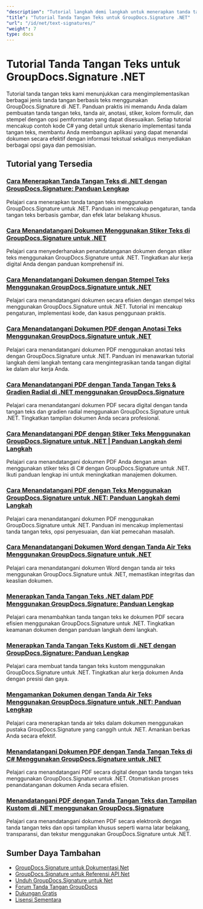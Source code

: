 ```yaml
---
"description": "Tutorial langkah demi langkah untuk menerapkan tanda tangan teks, anotasi, tanda air, dan penandaan dokumen berbasis teks dengan GroupDocs.Signature untuk .NET."
"title": "Tutorial Tanda Tangan Teks untuk GroupDocs.Signature .NET"
"url": "/id/net/text-signatures/"
"weight": 7
type: docs
---
```

# Tutorial Tanda Tangan Teks untuk GroupDocs.Signature .NET

Tutorial tanda tangan teks kami menunjukkan cara mengimplementasikan berbagai jenis tanda tangan berbasis teks menggunakan GroupDocs.Signature di .NET. Panduan praktis ini memandu Anda dalam pembuatan tanda tangan teks, tanda air, anotasi, stiker, kolom formulir, dan stempel dengan opsi pemformatan yang dapat disesuaikan. Setiap tutorial mencakup contoh kode C# yang detail untuk skenario implementasi tanda tangan teks, membantu Anda membangun aplikasi yang dapat menandai dokumen secara efektif dengan informasi tekstual sekaligus menyediakan berbagai opsi gaya dan pemosisian.

## Tutorial yang Tersedia

### [Cara Menerapkan Tanda Tangan Teks di .NET dengan GroupDocs.Signature: Panduan Lengkap](./master-text-signatures-dotnet-groupdocs-signature/)
Pelajari cara menerapkan tanda tangan teks menggunakan GroupDocs.Signature untuk .NET. Panduan ini mencakup pengaturan, tanda tangan teks berbasis gambar, dan efek latar belakang khusus.

### [Cara Menandatangani Dokumen Menggunakan Stiker Teks di GroupDocs.Signature untuk .NET](./sign-documents-text-sticker-groupdocs-signature-dotnet/)
Pelajari cara menyederhanakan penandatanganan dokumen dengan stiker teks menggunakan GroupDocs.Signature untuk .NET. Tingkatkan alur kerja digital Anda dengan panduan komprehensif ini.

### [Cara Menandatangani Dokumen dengan Stempel Teks Menggunakan GroupDocs.Signature untuk .NET](./sign-documents-text-stamp-groupdocs-signature-net/)
Pelajari cara menandatangani dokumen secara efisien dengan stempel teks menggunakan GroupDocs.Signature untuk .NET. Tutorial ini mencakup pengaturan, implementasi kode, dan kasus penggunaan praktis.

### [Cara Menandatangani Dokumen PDF dengan Anotasi Teks Menggunakan GroupDocs.Signature untuk .NET](./sign-pdf-text-annotations-groupdocs-signature-net/)
Pelajari cara menandatangani dokumen PDF menggunakan anotasi teks dengan GroupDocs.Signature untuk .NET. Panduan ini menawarkan tutorial langkah demi langkah tentang cara mengintegrasikan tanda tangan digital ke dalam alur kerja Anda.

### [Cara Menandatangani PDF dengan Tanda Tangan Teks & Gradien Radial di .NET menggunakan GroupDocs.Signature](./sign-pdf-text-radial-gradient-groupdocs-dotnet/)
Pelajari cara menandatangani dokumen PDF secara digital dengan tanda tangan teks dan gradien radial menggunakan GroupDocs.Signature untuk .NET. Tingkatkan tampilan dokumen Anda secara profesional.

### [Cara Menandatangani PDF dengan Stiker Teks Menggunakan GroupDocs.Signature untuk .NET | Panduan Langkah demi Langkah](./sign-pdfs-text-sticker-groupdocs-signature-net/)
Pelajari cara menandatangani dokumen PDF Anda dengan aman menggunakan stiker teks di C# dengan GroupDocs.Signature untuk .NET. Ikuti panduan lengkap ini untuk meningkatkan manajemen dokumen.

### [Cara Menandatangani PDF dengan Teks Menggunakan GroupDocs.Signature untuk .NET: Panduan Langkah demi Langkah](./sign-pdf-text-groupdocs-signature-net/)
Pelajari cara menandatangani dokumen PDF menggunakan GroupDocs.Signature untuk .NET. Panduan ini mencakup implementasi tanda tangan teks, opsi penyesuaian, dan kiat pemecahan masalah.

### [Cara Menandatangani Dokumen Word dengan Tanda Air Teks Menggunakan GroupDocs.Signature untuk .NET](./sign-word-documents-text-watermark-groupdocs-dotnet/)
Pelajari cara menandatangani dokumen Word dengan tanda air teks menggunakan GroupDocs.Signature untuk .NET, memastikan integritas dan keaslian dokumen.

### [Menerapkan Tanda Tangan Teks .NET dalam PDF Menggunakan GroupDocs.Signature: Panduan Lengkap](./implement-net-text-signature-in-pdfs-groupdocs/)
Pelajari cara menambahkan tanda tangan teks ke dokumen PDF secara efisien menggunakan GroupDocs.Signature untuk .NET. Tingkatkan keamanan dokumen dengan panduan langkah demi langkah.

### [Menerapkan Tanda Tangan Teks Kustom di .NET dengan GroupDocs.Signature: Panduan Lengkap](./custom-text-signatures-groupdocs-dotnet/)
Pelajari cara membuat tanda tangan teks kustom menggunakan GroupDocs.Signature untuk .NET. Tingkatkan alur kerja dokumen Anda dengan presisi dan gaya.

### [Mengamankan Dokumen dengan Tanda Air Teks Menggunakan GroupDocs.Signature untuk .NET: Panduan Lengkap](./groupdocs-signature-net-text-watermark/)
Pelajari cara menerapkan tanda air teks dalam dokumen menggunakan pustaka GroupDocs.Signature yang canggih untuk .NET. Amankan berkas Anda secara efektif.

### [Menandatangani Dokumen PDF dengan Tanda Tangan Teks di C# Menggunakan GroupDocs.Signature untuk .NET](./sign-pdf-text-signature-csharp-groupdocs/)
Pelajari cara menandatangani PDF secara digital dengan tanda tangan teks menggunakan GroupDocs.Signature untuk .NET. Otomatiskan proses penandatanganan dokumen Anda secara efisien.

### [Menandatangani PDF dengan Tanda Tangan Teks dan Tampilan Kustom di .NET menggunakan GroupDocs.Signature](./sign-pdfs-text-signature-custom-appearance-dotnet/)
Pelajari cara menandatangani dokumen PDF secara elektronik dengan tanda tangan teks dan opsi tampilan khusus seperti warna latar belakang, transparansi, dan tekstur menggunakan GroupDocs.Signature untuk .NET.

## Sumber Daya Tambahan

- [GroupDocs.Signature untuk Dokumentasi Net](https://docs.groupdocs.com/signature/net/)
- [GroupDocs.Signature untuk Referensi API Net](https://reference.groupdocs.com/signature/net/)
- [Unduh GroupDocs.Signature untuk Net](https://releases.groupdocs.com/signature/net/)
- [Forum Tanda Tangan GroupDocs](https://forum.groupdocs.com/c/signature)
- [Dukungan Gratis](https://forum.groupdocs.com/)
- [Lisensi Sementara](https://purchase.groupdocs.com/temporary-license/)